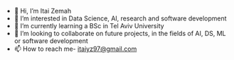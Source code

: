 - 👋 Hi, I’m Itai Zemah
- 👀 I’m interested in Data Science, AI, research and software development 
- 🌱 I’m currently learning a BSc in Tel Aviv University
- 💞️ I’m looking to collaborate on future projects, in the fields of AI, DS, ML or software development 
- 📫 How to reach me- itaiyz97@gmail.com

<!---
Itaiyz/Itaiyz is a ✨ special ✨ repository because its `README.md` (this file) appears on your GitHub profile.
You can click the Preview link to take a look at your changes.
--->
